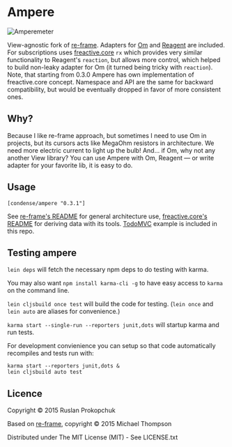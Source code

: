 # Ampere

![Amperemeter](http://upload.wikimedia.org/wikipedia/commons/thumb/3/3d/Amperemeter_hg.jpg/200px-Amperemeter_hg.jpg)

View-agnostic fork of [re-frame][1]. Adapters for [Om][2] and [Reagent][3] are included.
For subscriptions uses [freactive.core][4] `rx` which provides very similar functionality to Reagent's `reaction`,
but allows more control, which helped to build non-leaky adapter for Om (it turned being tricky with `reaction`).
Note, that starting from 0.3.0 Ampere has own implementation of freactive.core concept. Namespace and API are the same for backward compatibility, but would be eventually dropped in favor of more consistent ones.

## Why?

Because I like re-frame approach, but sometimes I need to use Om in projects, but its cursors acts like MegaOhm resistors in architecture. We need more electric current to light up the bulb!
And... if Om, why not any another View library? You can use Ampere with Om, Reagent — or write adapter for your favorite lib, it is easy to do.

## Usage

```
[condense/ampere "0.3.1"]
```

See [re-frame's README][1] for general architecture use, [freactive.core's README][4] for deriving data with its tools.
[TodoMVC][5] example is included in this repo.

## Testing ampere

`lein deps` will fetch the necessary npm deps to do testing with karma.  

You may also want `npm install karma-cli -g` to have easy access to `karma` on the command line.

`lein cljsbuild once test` will build the code for testing.  (`lein once` and `lein auto` are aliases for convenience.)

`karma start --single-run --reporters junit,dots` will startup karma and run tests.

For development convienience you can setup so that code automatically recompiles and tests run with:
 
```
karma start --reporters junit,dots &
lein cljsbuild auto test
```

## Licence

Copyright © 2015 Ruslan Prokopchuk

Based on [re-frame][1], copyright © 2015 Michael Thompson

Distributed under The MIT License (MIT) - See LICENSE.txt

[1]: https://github.com/Day8/re-frame
[2]: https://github.com/omcljs/om
[3]: https://github.com/reagent-project/reagent
[4]: https://github.com/aaronc/freactive.core
[5]: https://github.com/condense/ampere/tree/master/examples/todomvc/
